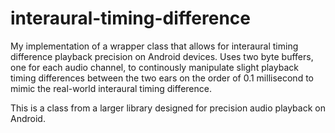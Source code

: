 # interaural-timing-difference
My implementation of a wrapper class that allows for interaural timing difference playback precision on Android devices. Uses two byte buffers, one for each audio channel, to continously manipulate slight playback timing differences between the two ears on the order of 0.1 millisecond to mimic the real-world interaural timing difference.

This is a class from a larger library designed for precision audio playback on Android.
